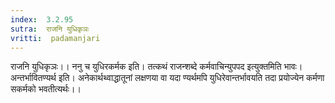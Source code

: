 ```yaml
---
index:  3.2.95
sutra:  राजनि युधिकृञः
vritti:  padamanjari
---
```


राजनि युधिकृञः।। ननु च युधिरकर्मक इति। तत्कथं राजन्शब्दे कर्मवाचिन्युपपद इत्युक्तमिति भावः। अन्तर्भावितण्यर्थ इति। अनेकार्थथ्वाद्धातूनां लक्षणया वा यदा ण्यर्थमपि युधिरेवान्तर्भावयति तदा प्रयोज्येन कर्मणा सकर्मको भवतीत्यर्थः।।
